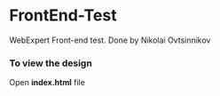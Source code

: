# FrontEnd-Test
WebExpert Front-end test. Done by Nikolai Ovtsinnikov

### To view the design  
Open **index.html** file

